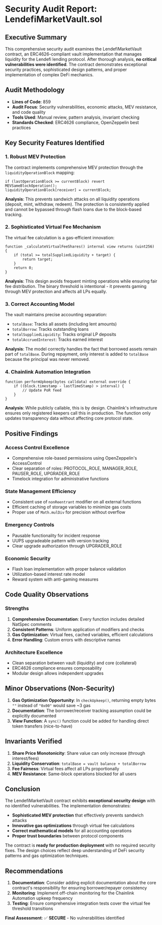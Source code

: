 # Security Audit Report: LendefiMarketVault.sol

## Executive Summary

This comprehensive security audit examines the LendefiMarketVault contract, an ERC4626-compliant vault implementation that manages liquidity for the Lendefi lending protocol. After thorough analysis, **no critical vulnerabilities were identified**. The contract demonstrates exceptional security practices, sophisticated design patterns, and proper implementation of complex DeFi mechanics.

## Audit Methodology

- **Lines of Code**: 859
- **Audit Focus**: Security vulnerabilities, economic attacks, MEV resistance, and code quality
- **Tools Used**: Manual review, pattern analysis, invariant checking
- **Standards Checked**: ERC4626 compliance, OpenZeppelin best practices

## Key Security Features Identified

### 1. **Robust MEV Protection**

The contract implements comprehensive MEV protection through the `liquidityOperationBlock` mapping:

```solidity
if (lastOperationBlock >= currentBlock) revert MEVSameBlockOperation();
liquidityOperationBlock[receiver] = currentBlock;
```

**Analysis**: This prevents sandwich attacks on all liquidity operations (deposit, mint, withdraw, redeem). The protection is consistently applied and cannot be bypassed through flash loans due to the block-based tracking.

### 2. **Sophisticated Virtual Fee Mechanism**

The virtual fee calculation is a gas-efficient innovation:

```solidity
function _calculateVirtualFeeShares() internal view returns (uint256) {
    if (total >= totalSuppliedLiquidity + target) {
        return target;
    }
    return 0;
}
```

**Analysis**: This design avoids frequent minting operations while ensuring fair fee distribution. The binary threshold is intentional - it prevents gaming through MEV protection and affects all LPs equally.

### 3. **Correct Accounting Model**

The vault maintains precise accounting separation:

- `totalBase`: Tracks all assets (including lent amounts)
- `totalBorrow`: Tracks outstanding loans
- `totalSuppliedLiquidity`: Tracks original LP deposits
- `totalAccruedInterest`: Tracks earned interest

**Analysis**: The model correctly handles the fact that borrowed assets remain part of `totalBase`. During repayment, only interest is added to `totalBase` because the principal was never removed.

### 4. **Chainlink Automation Integration**

```solidity
function performUpkeep(bytes calldata) external override {
    if ((block.timestamp - lastTimeStamp) > interval) {
        // Update PoR feed
    }
}
```

**Analysis**: While publicly callable, this is by design. Chainlink's infrastructure ensures only registered keepers call this in production. The function only updates transparency data without affecting core protocol state.

## Positive Findings

### Access Control Excellence

- Comprehensive role-based permissions using OpenZeppelin's AccessControl
- Clear separation of roles: PROTOCOL_ROLE, MANAGER_ROLE, PAUSER_ROLE, UPGRADER_ROLE
- Timelock integration for administrative functions

### State Management Efficiency

- Consistent use of `nonReentrant` modifier on all external functions
- Efficient caching of storage variables to minimize gas costs
- Proper use of `Math.mulDiv` for precision without overflow

### Emergency Controls

- Pausable functionality for incident response
- UUPS upgradeable pattern with version tracking
- Clear upgrade authorization through UPGRADER_ROLE

### Economic Security

- Flash loan implementation with proper balance validation
- Utilization-based interest rate model
- Reward system with anti-gaming measures

## Code Quality Observations

### Strengths

1. **Comprehensive Documentation**: Every function includes detailed NatSpec comments
2. **Consistent Patterns**: Uniform application of modifiers and checks
3. **Gas Optimization**: Virtual fees, cached variables, efficient calculations
4. **Error Handling**: Custom errors with descriptive names

### Architecture Excellence

- Clean separation between vault (liquidity) and core (collateral)
- ERC4626 compliance ensures composability
- Modular design allows independent upgrades

## Minor Observations (Non-Security)

1. **Gas Optimization Opportunity**: In `checkUpkeep()`, returning empty bytes `""` instead of `"0x00"` would save ~3 gas
2. **Documentation**: The borrower/receiver tracking assumption could be explicitly documented
3. **View Function**: A `sync()` function could be added for handling direct token transfers (nice-to-have)

## Invariants Verified

1. **Share Price Monotonicity**: Share value can only increase (through interest/fees)
2. **Liquidity Conservation**: `totalBase = vault balance + totalBorrow`
3. **Fee Fairness**: Virtual fees affect all LPs proportionally
4. **MEV Resistance**: Same-block operations blocked for all users

## Conclusion

The LendefiMarketVault contract exhibits **exceptional security design** with no identified vulnerabilities. The implementation demonstrates:

- **Sophisticated MEV protection** that effectively prevents sandwich attacks
- **Innovative gas optimizations** through virtual fee calculations
- **Correct mathematical models** for all accounting operations
- **Proper trust boundaries** between protocol components

The contract is **ready for production deployment** with no required security fixes. The design choices reflect deep understanding of DeFi security patterns and gas optimization techniques.

## Recommendations

1. **Documentation**: Consider adding explicit documentation about the core contract's responsibility for ensuring borrower/repayer consistency
2. **Monitoring**: Implement off-chain monitoring for the Chainlink Automation upkeep frequency
3. **Testing**: Ensure comprehensive integration tests cover the virtual fee threshold transitions

**Final Assessment**: ✅ **SECURE** - No vulnerabilities identified
